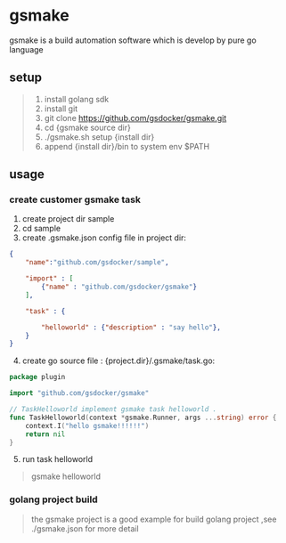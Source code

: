 # gsmake

gsmake is a build automation software which is develop by pure go language

## setup

> 1. install golang sdk
> 2. install git
> 3. git clone https://github.com/gsdocker/gsmake.git
> 4. cd {gsmake source dir}
> 5. ./gsmake.sh setup {install dir}
> 6. append {install dir}/bin to system env $PATH

## usage

### create customer gsmake task

1. create project dir sample
2. cd sample
3. create .gsmake.json config file in project dir:
```json
{
    "name":"github.com/gsdocker/sample",

    "import" : [
        {"name" : "github.com/gsdocker/gsmake"}
    ],

    "task" : {

        "helloworld" : {"description" : "say hello"},
    }
}
```
4. create go source file : {project.dir}/.gsmake/task.go:
```go
package plugin

import "github.com/gsdocker/gsmake"

// TaskHelloworld implement gsmake task helloworld .
func TaskHelloworld(context *gsmake.Runner, args ...string) error {
	context.I("hello gsmake!!!!!!")
	return nil
}
```
5. run task helloworld
> gsmake helloworld


### golang project build

> the gsmake project is a good example for build golang project ,see ./gsmake.json for more detail
